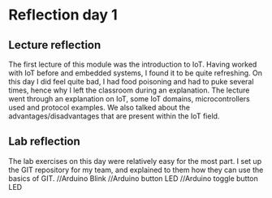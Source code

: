 # Reflection day 1
## Lecture reflection
The first lecture of this module was the introduction to IoT. Having worked with IoT before and embedded systems, I found it to be quite refreshing. On this day I did feel quite bad, I had food poisoning and had to puke several times, hence why I left the classroom during an explanation. The lecture went through an explanation on IoT, some IoT domains, microcontrollers used and protocol examples. We also talked about the advantages/disadvantages that are present within the IoT field. 

## Lab reflection
The lab exercises on this day were relatively easy for the most part. I set up the GIT repository for my team, and explained to them how they can use the basics of GIT.
//Arduino Blink
//Arduino button LED
//Arduino toggle button LED